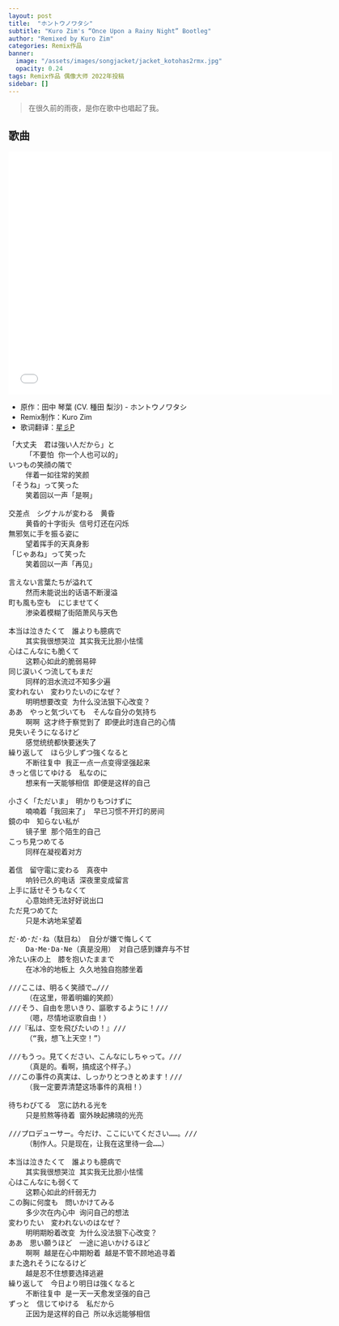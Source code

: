 ```yaml
---
layout: post
title:  "ホントウノワタシ"
subtitle: "Kuro Zim's “Once Upon a Rainy Night” Bootleg"
author: "Remixed by Kuro Zim"
categories: Remix作品
banner: 
  image: "/assets/images/songjacket/jacket_kotohas2rmx.jpg"
  opacity: 0.24
tags: Remix作品 偶像大师 2022年投稿
sidebar: []
---
```


> 在很久前的雨夜，是你在歌中也唱起了我。

## 歌曲

<iframe src="//player.bilibili.com/player.html?bvid=BV1t84y1W71X" width="640" height="480" frameborder="0" scrolling="no" allowfullscreen></iframe>

* 原作：田中 琴葉 (CV. 種田 梨沙) - ホントウノワタシ
* Remix制作：Kuro Zim
* 歌词翻译：[星彡P](https://www.bilibili.com/read/cv23506207)

<pre>
「大丈夫　君は強い人だから」と
	「不要怕 你一个人也可以的」
いつもの笑顔の隣で
	伴着一如往常的笑颜
「そうね」って笑った
	笑着回以一声「是啊」

交差点　シグナルが変わる　黄昏
	黄昏的十字街头 信号灯还在闪烁
無邪気に手を振る姿に
	望着挥手的天真身影
「じゃあね」って笑った
	笑着回以一声「再见」

言えない言葉たちが溢れて
	然而未能说出的话语不断漫溢
町も風も空も　にじませてく
	渗染着模糊了街陌萧风与天色

本当は泣きたくて　誰よりも臆病で
	其实我很想哭泣 其实我无比胆小怯懦
心はこんなにも脆くて
	这颗心如此的脆弱易碎
同じ涙いくつ流してもまだ
	同样的泪水流过不知多少遍
変われない　変わりたいのになぜ？
	明明想要改变 为什么没法狠下心改变？
ああ　やっと気づいても　そんな自分の気持ち
	啊啊 这才终于察觉到了 即便此时连自己的心情
見失いそうになるけど
	感觉统统都快要迷失了
繰り返して　ほら少しずつ強くなると
	不断往复中 我正一点一点变得坚强起来
きっと信じてゆける　私なのに
	想来有一天能够相信 即便是这样的自己

小さく「ただいま」　明かりもつけずに
	喃喃着「我回来了」 早已习惯不开灯的房间
鏡の中　知らない私が
	镜子里 那个陌生的自己
こっち見つめてる
	同样在凝视着对方

着信　留守電に変わる　真夜中
	响铃已久的电话 深夜里变成留言
上手に話せそうもなくて
	心意始终无法好好说出口
ただ見つめてた
	只是木讷地呆望着

だ·め·だ·ね（駄目ね）　自分が嫌で悔しくて
	Da·Me·Da·Ne（真是没用） 对自己感到嫌弃与不甘
冷たい床の上　膝を抱いたままで
	在冰冷的地板上 久久地独自抱膝坐着

///ここは、明るく笑顔で…///
	（在这里，带着明媚的笑颜）
///そう、自由を思いきり、謳歌するように！///
	（嗯，尽情地讴歌自由！）
///『私は、空を飛びたいの！』///
	（“我，想飞上天空！”）

///もうっ。見てください、こんなにしちゃって。///
	（真是的。看啊，搞成这个样子。）
///この事件の真実は、しっかりとつきとめます！///
	（我一定要弄清楚这场事件的真相！）

待ちわびてる　窓に訪れる光を
	只是煎熬等待着 窗外映起拂晓的光亮

///プロデューサー。今だけ、ここにいてください……。///
	（制作人。只是现在，让我在这里待一会……）

本当は泣きたくて　誰よりも臆病で
	其实我很想哭泣 其实我无比胆小怯懦
心はこんなにも弱くて
	这颗心如此的纤弱无力
この胸に何度も　問いかけてみる
	多少次在内心中 询问自己的想法
変わりたい　変われないのはなぜ？
	明明期盼着改变 为什么没法狠下心改变？
ああ　思い願うほど　一途に追いかけるほど
	啊啊 越是在心中期盼着 越是不管不顾地追寻着
また逸れそうになるけど
	越是忍不住想要选择逃避
繰り返して　今日より明日は強くなると
	不断往复中 是一天一天愈发坚强的自己
ずっと　信じてゆける　私だから
	正因为是这样的自己 所以永远能够相信</pre>